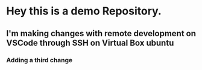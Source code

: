 # Hey this is a demo Repository.

## I'm making changes with remote development on VSCode through SSH on Virtual Box ubuntu
### Adding a third change